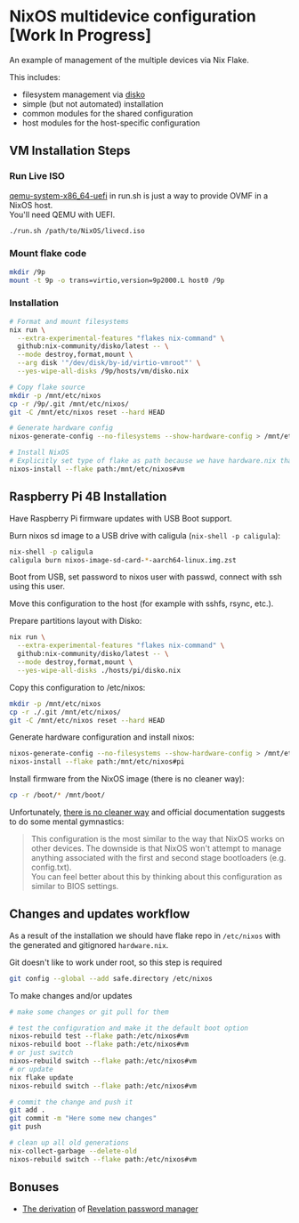 # NixOS multidevice configuration [Work In Progress]

An example of management of the multiple devices via Nix Flake.

This includes:

- filesystem management via [disko](https://github.com/nix-community/disko)
- simple (but not automated) installation
- common modules for the shared configuration
- host modules for the host-specific configuration

## VM Installation Steps

### Run Live ISO

[qemu-system-x86_64-uefi](https://nixos.wiki/wiki/QEMU) in run.sh is just a way to provide OVMF in a NixOS host.  
You'll need QEMU with UEFI.

```sh
./run.sh /path/to/NixOS/livecd.iso
```

### Mount flake code

```sh
mkdir /9p
mount -t 9p -o trans=virtio,version=9p2000.L host0 /9p
```

### Installation

```sh
# Format and mount filesystems
nix run \
  --extra-experimental-features "flakes nix-command" \
  github:nix-community/disko/latest -- \
  --mode destroy,format,mount \
  --arg disk '"/dev/disk/by-id/virtio-vmroot"' \
  --yes-wipe-all-disks /9p/hosts/vm/disko.nix

# Copy flake source
mkdir -p /mnt/etc/nixos
cp -r /9p/.git /mnt/etc/nixos/
git -C /mnt/etc/nixos reset --hard HEAD

# Generate hardware config
nixos-generate-config --no-filesystems --show-hardware-config > /mnt/etc/nixos/hosts/vm/hardware.nix

# Install NixOS
# Explicitly set type of flake as path because we have hardware.nix that is not part of the repository
nixos-install --flake path:/mnt/etc/nixos#vm
```

## Raspberry Pi 4B Installation

Have Raspberry Pi firmware updates with USB Boot support.

Burn nixos sd image to a USB drive with caligula (`nix-shell -p caligula`):

```sh
nix-shell -p caligula
caligula burn nixos-image-sd-card-*-aarch64-linux.img.zst
```

Boot from USB, set password to nixos user with passwd, connect with ssh using this user.

Move this configuration to the host (for example with sshfs, rsync, etc.).

Prepare partitions layout with Disko:

```sh
nix run \
  --extra-experimental-features "flakes nix-command" \
  github:nix-community/disko/latest -- \
  --mode destroy,format,mount \
  --yes-wipe-all-disks ./hosts/pi/disko.nix
```

Copy this configuration to /etc/nixos:

```sh
mkdir -p /mnt/etc/nixos
cp -r ./.git /mnt/etc/nixos/
git -C /mnt/etc/nixos reset --hard HEAD
```

Generate hardware configuration and install nixos:

```sh
nixos-generate-config --no-filesystems --show-hardware-config > /mnt/etc/nixos/hosts/pi/hardware.nix
nixos-install --flake path:/mnt/etc/nixos#pi
```

Install firmware from the NixOS image (there is no cleaner way):

```sh
cp -r /boot/* /mnt/boot/
```

Unfortunately, [there is no cleaner way](https://nixos.wiki/wiki/NixOS_on_ARM/Raspberry_Pi#Notes_about_the_boot_process) and official documentation suggests to do some mental gymnastics:

> This configuration is the most similar to the way that NixOS works on other devices. The downside is that NixOS won't attempt to manage anything associated with the first and second stage bootloaders (e.g. config.txt).  
> You can feel better about this by thinking about this configuration as similar to BIOS settings.

## Changes and updates workflow

As a result of the installation we should have flake repo in `/etc/nixos` with the generated and gitignored `hardware.nix`.

Git doesn't like to work under root, so this step is required

```sh
git config --global --add safe.directory /etc/nixos
```

To make changes and/or updates

```sh
# make some changes or git pull for them

# test the configuration and make it the default boot option
nixos-rebuild test --flake path:/etc/nixos#vm
nixos-rebuild boot --flake path:/etc/nixos#vm
# or just switch
nixos-rebuild switch --flake path:/etc/nixos#vm
# or update
nix flake update
nixos-rebuild switch --flake path:/etc/nixos#vm

# commit the change and push it
git add .
git commit -m "Here some new changes"
git push

# clean up all old generations
nix-collect-garbage --delete-old
nixos-rebuild switch --flake path:/etc/nixos#vm
```

## Bonuses

- [The derivation](./pkgs/revelation/default.nix) of [Revelation password manager](https://github.com/mikelolasagasti/revelation)
